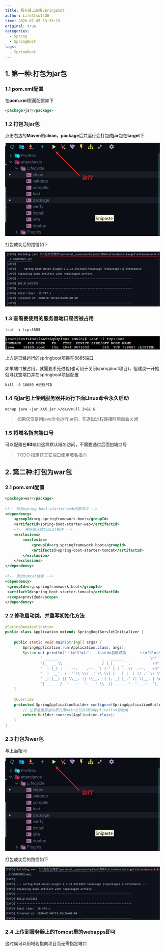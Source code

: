```yaml
---
title: 服务器上部署SpringBoot
author: LifeAlsoIsGG
time: 2020-07-05 13:33:29
original: true
categories: 
  - Spring
  - SpringBoot
tags: 
  - SpringBoot
---
```






## 1. 第一种:打包为jar包



### 1.1 pom.xml配置

在**pom.xml**里面配置如下

```xml
<package>jar</package>
```



### 1.2 打包为jar包



点击右边的**Maven**的**clean**，**package**后并运行会打包成**jar**包在**target**下

![har开始打包](./images/Server-deployment-SpringBoot/jar_start_pack.jpg)



打包成功后的路径如下

![jar打包成功](./images/Server-deployment-SpringBoot/jar_pack_succes.jpg)





### 1.3 查看要使用的服务器端口是否被占用

```shell
lsof -i tcp:8885
```

![查看端口](./images/Server-deployment-SpringBoot/view_port.jpg)

上方是已经运行的springboot项目在8885端口

如果端口被占用，就需要杀死进程(也可用于关闭spirngboot项目)，但建议一开始就寻找空端口并在springboot项目配置

```shell
kill -9 18689 #进程PID
```



### 1.4 将jar包上传到服务器并运行下面Linux命令永久启动

```shell
nohup java -jar XXX.jar >/dev/null 2>&1 &
```

> 如果仅仅是用java命令运行jar包，在退出远程连接时项目会关闭



### 1.5 将域名指向端口号

可以配置在**80**端口这样默认域名访问，不需要通过后面加端口号



> TODO:指定在其它端口使用域名指向





## 2. 第二种:打包为war包



### 2.1 pom.xml配置



```xml
<package>war</package>

<!-- 找到spring-boot-starter-web依赖节点 -->
<dependency>
    <groupId>org.springframework.boot</groupId>
    <artifactId>spring-boot-starter-web</artifactId>
    <!-- 移除嵌入式tomcat插件 -->
    <exclusions>
        <exclusion>
            <groupId>org.springframework.boot</groupId>
            <artifactId>spring-boot-starter-tomcat</artifactId>
        </exclusion>
    </exclusions>
</dependency>

<!-- 添加tomcat依赖 -->
<dependency>
 <groupId>org.springframework.boot</groupId>
 <artifactId>spring-boot-starter-tomcat</artifactId>
 <scope>provided</scope>
</dependency>

```



### 2.2 修改启动类，并重写初始化方法



```java
@SpringBootApplication
public class Application extends SpringBootServletInitializer {

    public static void main(String[] args) {
        SpringApplication.run(Application.class, args);
        System.out.println("ヾ(◍°∇°◍)ﾉﾞ    bootdo启动成功      ヾ(◍°∇°◍)ﾉﾞ\n" +
                " ______                    _   ______            \n" +
                "|_   _ \\                  / |_|_   _ `.          \n" +
                "  | |_) |   .--.    .--. `| |-' | | `. \\  .--.   \n" +
                "  |  __'. / .'`\\ \\/ .'`\\ \\| |   | |  | |/ .'`\\ \\ \n" +
                " _| |__) || \\__. || \\__. || |, _| |_.' /| \\__. | \n" +
                "|_______/  '.__.'  '.__.' \\__/|______.'  '.__.'  ");
    }

    @Override
    protected SpringApplicationBuilder configure(SpringApplicationBuilder builder) {
        // 注意这里要指向原先用main方法执行的Application启动类
        return builder.sources(Application.class);
    }
}
```



### 2.3 打包为war包

与上面相同

![jar开始打包](./images/Server-deployment-SpringBoot/jar_start_pack.jpg)



打包成功后的路径如下

![war打包成功](./images/Server-deployment-SpringBoot/war_pack_success.jpg)



### 2.4 上传到服务器上的Tomcat里的webapps即可

这时候可以用域名指向项目而无需指定端口

